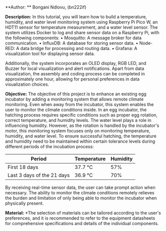 **Author: **
Bongani Ndlovu, (bn222if)

**Description:** 
In this tutorial, you will learn how to build a temperature, humidity, and water level monitoring system using Raspberry Pi Pico W, an HDT11 sensor for temperature measurement, and a water level sensor. 
The system utilizes Docker to log and share sensor data on a Raspberry Pi, with the following components:
•	Mosquitto: A message broker for data communication.
•	InfluxDB: A database for storing sensor data.
•	Node-RED: A data bridge for processing and routing data.
•	Grafana: A visualization tool for displaying sensor data.

Additionally, the system incorporates an OLED display, RGB LED, and Buzzer for local visualization and alert notifications.
Apart from data visualization, the assembly and coding process can be completed in approximately one hour, allowing for personal preferences in data visualization choices.

**Objective:**
The objective of this project is to enhance an existing egg incubator by adding a monitoring system that allows remote climate monitoring. Even when away from the incubator, this system enables the user to monitor the climate conditions inside.
In an egg incubator, the hatching process requires specific conditions such as proper egg rotation, correct temperature, and humidity levels. The water level plays a role in influencing humidity. However, as the rotation is handled by the incubator's motor, this monitoring system focuses only on monitoring temperature, humidity, and water level.
To ensure successful hatching, the temperature and humidity need to be maintained within certain tolerance levels during different periods of the incubation process:

| Period                     | Temperature | Humidity |
| -------------------------- | ----------- | -------- |
| First 18 days              | 37.7 °C     | 57%      |
| Last 3 days of the 21 days | 36.9 °C     | 70%      |

By receiving real-time sensor data, the user can take prompt action when necessary. The ability to monitor the climate conditions remotely relieves the burden and limitation of only being able to monitor the incubator when physically present.

**Material:**
*The selection of materials can be tailored according to the user's preferences, and it is recommended to refer to the equipment datasheets for comprehensive specifications and details of the individual components.

